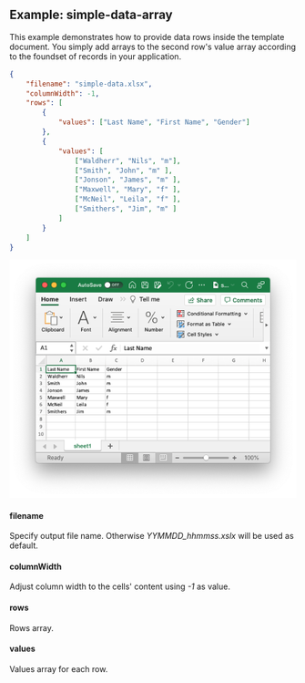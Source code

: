 ## Example: simple-data-array

This example demonstrates how to provide data rows inside the template document. You simply add arrays to the second row's value array according to the foundset of records in your application.

```json
{
	"filename": "simple-data.xlsx",
	"columnWidth": -1,
	"rows": [
		{
			"values": ["Last Name", "First Name", "Gender"]
		},
		{
			"values": [
				["Waldherr", "Nils", "m"],
				["Smith", "John", "m" ],
				["Jonson", "James", "m" ],
				["Maxwell", "Mary", "f" ],
				["McNeil", "Leila", "f" ],
				["Smithers", "Jim", "m" ]
			]
		}
	]
}
```

![Preview](Preview.png)

#### filename

Specify output file name. Otherwise *YYMMDD_hhmmss.xslx* will be used as default. 



#### columnWidth

Adjust column width to the cells' content using *-1* as value.



#### rows

Rows array.



#### values

Values array for each row.

